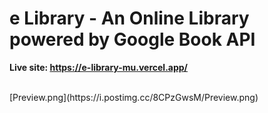 # e Library - An Online Library powered by Google Book API

**Live site: https://e-library-mu.vercel.app/**


<br>
[Preview.png](https://i.postimg.cc/8CPzGwsM/Preview.png)

<br>
